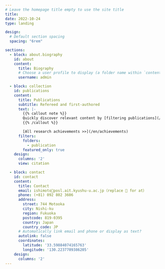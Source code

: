 ```yaml
---
# Leave the homepage title empty to use the site title
title:
date: 2022-10-24
type: landing

design:
  # Default section spacing
  spacing: "6rem"

sections:
  - block: about.biography
    id: about
    content:
      title: Biography
      # Choose a user profile to display (a folder name within `content/authors/`)
      username: admin

  - block: collection
    id: publications
    content:
      title: Publications
      subtitle: Refereed and first-authored
      text: |-
        {{% callout note %}}
        Quickly discover relevant content by [filtering publications](/en/publication/).
        {{% /callout %}}

        [All research achievements >>](/en/achievements)
      filters:
        folders:
          - publication
        featured_only: true
    design:
      columns: '2'
      view: citation

  - block: contact
    id: contact
    content:
      title: Contact
      email: ishimoto🌟posl.ait.kyushu-u.ac.jp（replace 🌟 for at）
      phone: (+81) 092 802 3606
      address:
        street: 744 Motooka
        city: Nishi-ku
        region: Fukuoka
        postcode: 819-0395
        country: Japan
        country_code: JP
      # Automatically link email and phone or display as text?
      autolink: false
      coordinates:
        latitude: '33.59884074165763'
        longitude: '130.2237709386205'
    design:
      columns: '2'
---
```

